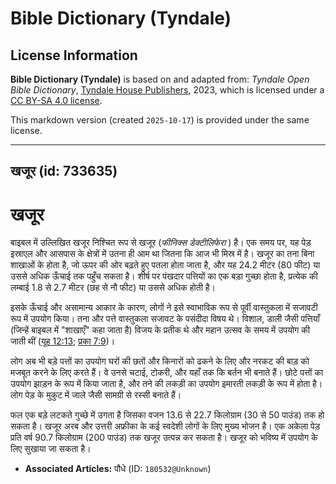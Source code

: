 # Bible Dictionary (Tyndale)

## License Information

**Bible Dictionary (Tyndale)** is based on and adapted from: _Tyndale Open Bible Dictionary_, [Tyndale House Publishers](https://tyndaleopenresources.com/), 2023, which is licensed under a [CC BY-SA 4.0 license](https://creativecommons.org/licenses/by-sa/4.0/legalcode.en).

This markdown version (created `2025-10-17`) is provided under the same license.



--------------------------------

## खजूर (id: 733635)

खजूर
====

बाइबल में उल्लिखित खजूर निश्चित रूप से खजूर (*फीनिक्स डेक्टीलिफेरा* ) है। एक समय पर, यह पेड़ इस्राएल और आसपास के क्षेत्रों में उतना ही आम था जितना कि आज भी मिस्र में है। खजूर का तना बिना शाखाओं के होता है, जो ऊपर की ओर बढ़ते हुए पतला होता जाता है, और यह 24\.2 मीटर (80 फीट) या उससे अधिक ऊँचाई तक पहुँच सकता है। शीर्ष पर पंखदार पत्तियों का एक बड़ा गुच्छा होता है, प्रत्येक की लम्बाई 1\.8 से 2\.7 मीटर (छह से नौ फीट) या उससे अधिक होती है।

इसके ऊँचाई और असामान्य आकार के कारण, लोगों ने इसे स्वाभाविक रूप से पूर्वी वास्तुकला में सजावटी रूप में उपयोग किया। तना और पत्ते वास्तुकला सजावट के पसंदीदा विषय थे। विशाल, डाली जैसी पत्तियाँ (जिन्हें बाइबल में "शाखाएँ" कहा जाता है) विजय के प्रतीक थे और महान उत्सव के समय में उपयोग की जाती थीं ([यूह 12:13](https://ref.ly/John12:13); [प्रका 7:9](https://ref.ly/Rev7:9))।

लोग अब भी बड़े पत्तों का उपयोग घरों की छतों और किनारों को ढकने के लिए और नरकट की बाड़ को मजबूत करने के लिए करते हैं। वे उनसे चटाई, टोकरी, और यहाँ तक कि बर्तन भी बनाते हैं। छोटे पत्तों का उपयोग झाड़न के रूप में किया जाता है, और तने की लकड़ी का उपयोग इमारती लकड़ी के रूप में होता है। लोग पेड़ के मुकुट में जाले जैसी सामग्री से रस्सी बनाते हैं।

फल एक बड़े लटकते गुच्छे में उगता है जिसका वजन 13\.6 से 22\.7 किलोग्राम (30 से 50 पाउंड) तक हो सकता है। खजूर अरब और उत्तरी अफ्रीका के कई स्वदेशी लोगों के लिए मुख्य भोजन है। एक अकेला पेड़ प्रति वर्ष 90\.7 किलोग्राम (200 पाउंड) तक खजूर उत्पन्न कर सकता है। खजूर को भविष्य में उपयोग के लिए सुखाया जा सकता है।

* **Associated Articles:** पौधे (ID: `180532@Unknown`)

